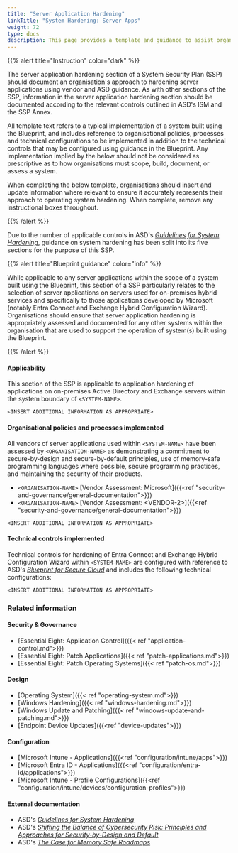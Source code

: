 ```yaml
---
title: "Server Application Hardening"
linkTitle: "System Hardening: Server Apps"
weight: 72
type: docs
description: This page provides a template and guidance to assist organisations in documenting their approach to server application hardening associated with their system(s) built on ASD's Blueprint for Secure Cloud.
---
```


{{% alert title="Instruction" color="dark" %}}

The server application hardening section of a System Security Plan (SSP) should document an organisation's approach to hardening server applications using vendor and ASD guidance. As with other sections of the SSP, information in the server application hardening section should be documented according to the relevant controls outlined in ASD's ISM and the SSP Annex.

All template text refers to a typical implementation of a system built using the Blueprint, and includes reference to organisational policies, processes and technical configurations to be implemented in addition to the technical controls that may be configured using guidance in the Blueprint. Any implementation implied by the below should not be considered as prescriptive as to how organisations must scope, build, document, or assess a system.

When completing the below template, organisations should insert and update information where relevant to ensure it accurately represents their approach to operating system hardening. When complete, remove any instructional boxes throughout. 

{{% /alert %}}

Due to the number of applicable controls in ASD's [*Guidelines for System Hardening*](https://www.cyber.gov.au/resources-business-and-government/essential-cyber-security/ism/cyber-security-guidelines/guidelines-system-hardening), guidance on system hardening has been split into its five sections for the purpose of this SSP.

{{% alert title="Blueprint guidance" color="info" %}}

While applicable to any server applications within the scope of a system built using the Blueprint, this section of a SSP particularly relates to the selection of server applications on servers used for on-premises hybrid services and specifically to those applications developed by Microsoft (notably Entra Connect and Exchange Hybrid Configuration Wizard). Organisations should ensure that server application hardening is appropriately assessed and documented for any other systems within the organisation that are used to support the operation of system(s) built using the Blueprint.

{{% /alert %}}

#### Applicability

This section of the SSP is applicable to application hardening of applications on on-premises Active Directory and Exchange servers within the system boundary of `<SYSTEM-NAME>`.

`<INSERT ADDITIONAL INFORMATION AS APPROPRIATE>`

#### Organisational policies and processes implemented

All vendors of server applications used within `<SYSTEM-NAME>` have been assessed by `<ORGANISATION-NAME>` as demonstrating a commitment to secure-by-design and secure-by-default principles, use of memory-safe programming languages where possible, secure programming practices, and maintaining the security of their products.
* `<ORGANISATION-NAME>` [Vendor Assessment: Microsoft]({{<ref "security-and-governance/general-documentation">}})
* `<ORGANISATION-NAME>` [Vendor Assessment: \<VENDOR-2>]({{<ref "security-and-governance/general-documentation">}})

`<INSERT ADDITIONAL INFORMATION AS APPROPRIATE>`

#### Technical controls implemented

Technical controls for hardening of Entra Connect and Exchange Hybrid Configuration Wizard within `<SYSTEM-NAME>` are configured with reference to ASD's [*Blueprint for Secure Cloud*](https://blueprint.asd.gov.au) and includes the following technical configurations:

`<INSERT ADDITIONAL INFORMATION AS APPROPRIATE>`

### Related information

#### Security & Governance
* [Essential Eight: Application Control]({{< ref "application-control.md">}})
* [Essential Eight: Patch Applications]({{< ref "patch-applications.md">}})
* [Essential Eight: Patch Operating Systems]({{< ref "patch-os.md">}})

#### Design

* [Operating System]({{< ref "operating-system.md">}})
* [Windows Hardening]({{< ref "windows-hardening.md">}})
* [Windows Update and Patching]({{< ref "windows-update-and-patching.md">}})
* [Endpoint Device Updates]({{<ref "device-updates">}})

#### Configuration

* [Microsoft Intune - Applications]({{<ref "configuration/intune/apps">}})
* [Microsoft Entra ID - Applications]({{<ref "configuration/entra-id/applications">}})
* [Microsoft Intune - Profile Configurations]({{<ref "configuration/intune/devices/configuration-profiles">}})

#### External documentation

* ASD's [*Guidelines for System Hardening*](https://www.cyber.gov.au/resources-business-and-government/essential-cyber-security/ism/cyber-security-guidelines/guidelines-system-hardening)
* ASD's [*Shifting the Balance of Cybersecurity Risk: Principles and Approaches for Security-by-Design and Default*](https://www.cyber.gov.au/about-us/view-all-content/publications/principles-and-approaches-for-security-by-design-and-default)
* ASD's [*The Case for Memory Safe Roadmaps*](https://www.cyber.gov.au/about-us/view-all-content/publications/case-memory-safe-roadmaps)